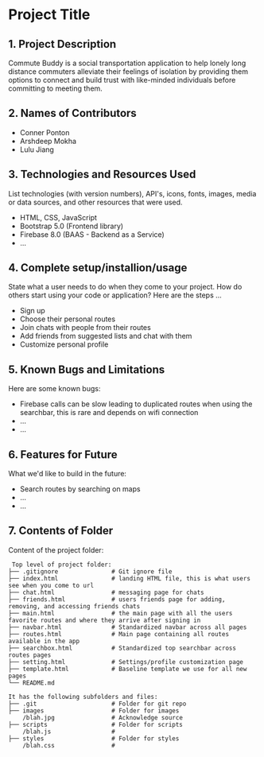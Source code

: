 # Project Title

## 1. Project Description
Commute Buddy is a social transportation application to help lonely long distance commuters alleviate their feelings of isolation by providing them options to connect and build trust with like-minded individuals before committing to meeting them.

## 2. Names of Contributors
* Conner Ponton
* Arshdeep Mokha
* Lulu Jiang
	
## 3. Technologies and Resources Used
List technologies (with version numbers), API's, icons, fonts, images, media or data sources, and other resources that were used.
* HTML, CSS, JavaScript
* Bootstrap 5.0 (Frontend library)
* Firebase 8.0 (BAAS - Backend as a Service)
* ...

## 4. Complete setup/installion/usage
State what a user needs to do when they come to your project.  How do others start using your code or application?
Here are the steps ...
* Sign up 
* Choose their personal routes
* Join chats with people from their routes
* Add friends from suggested lists and chat with them
* Customize personal profile


## 5. Known Bugs and Limitations
Here are some known bugs:
* Firebase calls can be slow leading to duplicated routes when using the searchbar, this is rare and depends on wifi connection
* ...
* ...

## 6. Features for Future
What we'd like to build in the future:
* Search routes by searching on maps
* ...
* ...
	
## 7. Contents of Folder
Content of the project folder:

```
 Top level of project folder: 
├── .gitignore               # Git ignore file
├── index.html               # landing HTML file, this is what users see when you come to url
├── chat.html                # messaging page for chats
├── friends.html             # users friends page for adding, removing, and accessing friends chats
├── main.html                # the main page with all the users favorite routes and where they arrive after signing in
├── navbar.html              # Standardized navbar across all pages
├── routes.html              # Main page containing all routes available in the app 
├── searchbox.html           # Standardized top searchbar across routes pages
├── setting.html             # Settings/profile customization page
├── template.html            # Baseline template we use for all new pages
└── README.md

It has the following subfolders and files:
├── .git                     # Folder for git repo
├── images                   # Folder for images
    /blah.jpg                # Acknowledge source
├── scripts                  # Folder for scripts
    /blah.js                 # 
├── styles                   # Folder for styles
    /blah.css                # 



```


